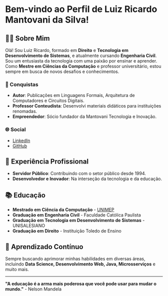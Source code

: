 # Bem-vindo ao Perfil de Luiz Ricardo Mantovani da Silva!

## 👨‍💻 Sobre Mim
Olá! Sou Luiz Ricardo, formado em **Direito** e **Tecnologia em Desenvolvimento de Sistemas**, e atualmente cursando **Engenharia Civil**. Sou um entusiasta da tecnologia com uma paixão por ensinar e aprender. Como **Mestre em Ciências da Computação** e professor universitário, estou sempre em busca de novos desafios e conhecimentos.

### 🏅 Conquistas
- **Autor**: Publicações em Linguagens Formais, Arquitetura de Computadores e Circuitos Digitais.
- **Professor Conteudista**: Desenvolvi materiais didáticos para instituições renomadas.
- **Empreendedor**: Sócio fundador da Mantovani Tecnologia e Inovação.

### 🌐 Social
- [LinkedIn](https://www.linkedin.com/in/luiz-ricardo-mantovani-da-silva-926958160/)
- [GitHub](https://github.com/LuizRicardo25)

## 💼 Experiência Profissional
- **Servidor Público**: Contribuindo com o setor público desde 1994.
- **Desenvolvedor e Inovador**: Na interseção da tecnologia e da educação.

## 📚 Educação
- **Mestrado em Ciência da Computação** - [UNIMEP](https://www.unimep.br/)
- **Graduação em Engenharia Civil** - Faculdade Católica Paulista
- **Graduação em Tecnologia em Desenvolvimento de Sistemas** - UNISALESIANO
- **Graduação em Direito** - Instituição Toledo de Ensino

## 🌱 Aprendizado Contínuo
Sempre buscando aprimorar minhas habilidades em diversas áreas, incluindo **Data Science, Desenvolvimento Web, Java, Microsserviços** e muito mais.

---

**"A educação é a arma mais poderosa que você pode usar para mudar o mundo."** - Nelson Mandela

